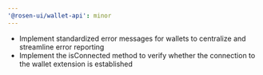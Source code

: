 ```yaml
---
'@rosen-ui/wallet-api': minor
---
```


- Implement standardized error messages for wallets to centralize and streamline error reporting
- Implement the isConnected method to verify whether the connection to the wallet extension is established
